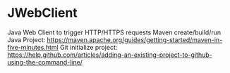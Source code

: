 # JWebClient
Java Web Client to trigger HTTP/HTTPS requests
Maven create/build/run Java Project: https://maven.apache.org/guides/getting-started/maven-in-five-minutes.html
Git initialize project: https://help.github.com/articles/adding-an-existing-project-to-github-using-the-command-line/


